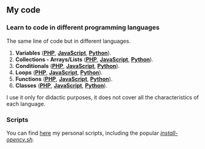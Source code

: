 ## My code



### Learn to code in different programming languages

The same line of code but in different languages.

1. **Variables** (**[PHP](https://github.com/milq/milq/blob/master/learn/prog/01/01.php)**, **[JavaScript](https://github.com/milq/milq/blob/master/learn/prog/01/01.js)**, **[Python](https://github.com/milq/milq/blob/master/learn/prog/01/01.py)**).
2. **Collections - Arrays/Lists** (**[PHP](https://github.com/milq/milq/blob/master/learn/prog/02/02.php)**, **[JavaScript](https://github.com/milq/milq/blob/master/learn/prog/02/02.js)**, **[Python](https://github.com/milq/milq/blob/master/learn/prog/02/02.py)**).
3. **Conditionals** (**[PHP](https://github.com/milq/milq/blob/master/learn/prog/03/03.php)**, **[JavaScript](https://github.com/milq/milq/blob/master/learn/prog/03/03.js)**, **[Python](https://github.com/milq/milq/blob/master/learn/prog/03/03.py)**).
4. **Loops** (**[PHP](https://github.com/milq/milq/blob/master/learn/prog/04/04.php)**, **[JavaScript](https://github.com/milq/milq/blob/master/learn/prog/04/04.js)**, **[Python](https://github.com/milq/milq/blob/master/learn/prog/04/04.py)**).
5. **Functions** (**[PHP](https://github.com/milq/milq/blob/master/learn/prog/05/05.php)**, **[JavaScript](https://github.com/milq/milq/blob/master/learn/prog/05/05.js)**, **[Python](https://github.com/milq/milq/blob/master/learn/prog/05/05.py)**).
6. **Classes** (**[PHP](https://github.com/milq/milq/blob/master/learn/prog/06/06.php)**, **[JavaScript](https://github.com/milq/milq/blob/master/learn/prog/06/06.js)**, **[Python](https://github.com/milq/milq/blob/master/learn/prog/06/06.py)**).

I use it only for didactic purposes, it does not cover all the characteristics of each language.

### Scripts

You can find [here](scripts) my personal scripts, including the popular [_install-opencv.sh_](scripts/bash/install-opencv.sh).
